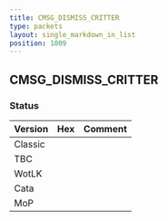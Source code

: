```yaml
---
title: CMSG_DISMISS_CRITTER
type: packets
layout: single_markdown_in_list
position: 1009
---
```


## CMSG_DISMISS_CRITTER

### Status

Version | Hex | Comment
---------- | ---------- | ----------
Classic |  |
TBC |  |
WotLK |  |
Cata |  |
MoP |  |